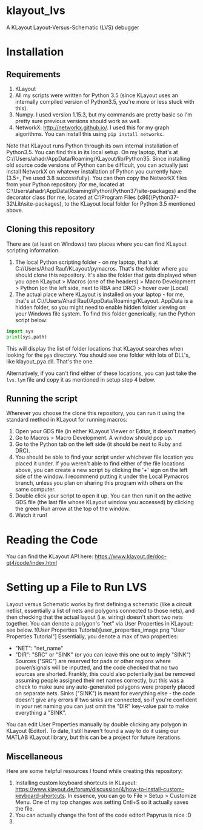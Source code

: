 # klayout_lvs
A KLayout Layout-Versus-Schematic (LVS) debugger

# Installation
## Requirements
1. KLayout
2. All my scripts were written for Python 3.5 (since KLayout uses an internally compiled version of Python3.5, you're more or less stuck with this).
3. Numpy. I used version 1.15.3, but my commands are pretty basic so I'm pretty sure previous versions should work as well.
4. NetworkX: http://networkx.github.io/. I used this for my graph algorithms. You can install this using ```pip install networkx```.

Note that KLayout runs Python through its own internal installation of Python3.5. You can find this in its local setup. On my laptop, that's at C://Users/ahadr/AppData/Roaming/KLayout/lib/Python35.
Since installing old source code versions of Python can be difficult, you can actually just install NetworkX on whatever installation of Python you currently have (3.5+, I've used 3.8 successfully).
You can then copy the NetworkX files from your Python repository (for me, located at C:\Users\ahadr\AppData\Roaming\Python\Python37\site-packages) and the decorator class (for me, located at
C:\Program Files (x86)\Python37-32\Lib\site-packages), to the KLayout local folder for Python 3.5 mentioned above.

## Cloning this repository
There are (at least on Windows) two places where you can find KLayout scripting information.
1. The local Python scripting folder - on my laptop, that's at C://Users/Ahad Rauf/KLayout/pymacros. That's the folder where you should clone this repository. It's also the folder that gets displayed when you open KLayout > Macros (one of the headers) > Macro Development > Python (on the left side, next to RBA and DRC) > hover over [Local]
2. The actual place where KLayout is installed on your laptop - for me, that's at C://Users/Ahad Rauf/AppData/Roaming/KLayout. AppData is a hidden folder, so you might need to enable hidden folder viewing on your Windows file system. To find this folder generically, run the Python script below:
```python
import sys
print(sys.path)
```
This will display the list of folder locations that KLayout searches when looking for the `pya` directory. You should see one folder with lots of DLL's, like klayout_pya.dll. That's the one.

Alternatively, if you can't find either of these locations, you can just take the ```lvs.lym``` file and copy it as mentioned in setup step 4 below. 

## Running the script
Wherever you choose the clone this repository, you can run it using the standard method in KLayout for running macros:
1. Open your GDS file (in either KLayout Viewer or Editor, it doesn't matter)
2. Go to Macros > Macro Development. A window should pop up.
3. Go to the Python tab on the left side (it should be next to Ruby and DRC).
4. You should be able to find your script under whichever file location you placed it under. If you weren't able to find either of the file locations above, you can create a new script by clicking the '+' sign on the left side of the window. I recommend putting it under the Local Pymacros branch, unless you plan on sharing this program with others on the same computer.
5. Double click your script to open it up. You can then run it on the active GDS file (the last file whose KLayout window you accessed) by clicking the green Run arrow at the top of the window.
6. Watch it run!

# Reading the Code
You can find the KLayout API here: https://www.klayout.de/doc-qt4/code/index.html

# Setting up a File to Run LVS
Layout versus Schematic works by first defining a schematic (like a circuit netlist, essentially a list of nets and polygons connected to those nets), and then
checking that the actual layout (i.e. wiring) doesn't short two nets together. You can denote a polygon's "net" via User Properties in KLayout: see below.
!(User Properties Tutorial)[user_properties_image.png "User Properties Tutorial"]
Essentially, you denote a max of two properties:
* "NET": "net_name"
* "DIR": "SRC" or "SINK" (or you can leave this one out to imply "SINK")
Sources ("SRC") are reserved for pads or other regions where power/signals will be inputted, and the code checked that no two sources are shorted. Frankly, this
could also potentially just be removed assuming people assigned their net names correctly, but this was a check to make sure any auto-generated polygons
were properly placed on separate nets. Sinks ("SINK") is meant for everything else - the code doesn't give any errors if two sinks are connected, so if you're
confident in your net naming you can just omit the "DIR" key-value pair to make everything a "SINK".

You can edit User Properties manually by double clicking any polygon in KLayout (Editor). To date, I still haven't found a way to do it using our MATLAB KLayout
library, but this can be a project for future iterations.

## Miscellaneous
Here are some helpful resources I found while creating this repository:
1.  Installing custom keyboard shortcuts in KLayout: https://www.klayout.de/forum/discussion/4/how-to-install-custom-keyboard-shortcuts. In essence, you can go to File > Setup > Customize Menu. One of my top changes was setting Cntl+S so it actually saves the file.
2.  You can actually change the font of the code editor! Papyrus is nice :D
3.  